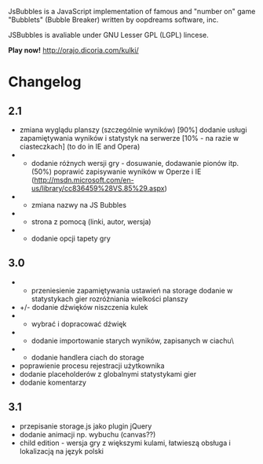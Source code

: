 JsBubbles is a JavaScript implementation of famous and "number on" game "Bubblets" (Bubble Breaker) written by oopdreams software, inc. 

JSBubbles is avaliable under GNU Lesser GPL (LGPL) lincese.

**Play now!** http://orajo.dicoria.com/kulki/

# Changelog

## 2.1
* zmiana wyglądu planszy (szczególnie wyników) [90%] 
dodanie usługi zapamiętywania wyników i statystyk na serwerze [10% - na razie w ciasteczkach] (to do in IE and Opera) 
* + dodanie różnych wersji gry - dosuwanie, dodawanie pionów itp. (50%) 
poprawić zapisywanie wyników w Operze i IE (http://msdn.microsoft.com/en-us/library/cc836459%28VS.85%29.aspx) 
* + zmiana nazwy na JS Bubbles 
* + strona z pomocą (linki, autor, wersja) 
* + dodanie opcji tapety gry 

## 3.0
* + przeniesienie zapamiętywania ustawień na storage 
dodanie w statystykach gier rozróżniania wielkości planszy 
* +/- dodanie dźwięków niszczenia kulek 
* - wybrać i dopracować dźwięk 
* + dodanie importowanie starych wyników, zapisanych w ciachu\ 
* + dodanie handlera ciach do storage 
* poprawienie procesu rejestracji użytkownika 
* dodanie placeholderów z globalnymi statystykami gier 
* dodanie komentarzy 

## 3.1
* przepisanie storage.js jako plugin jQuery 
* dodanie animacji np. wybuchu (canvas??) 
* child edition - wersja gry z większymi kulami, łatwieszą obsługa i lokalizacją na język polski 

